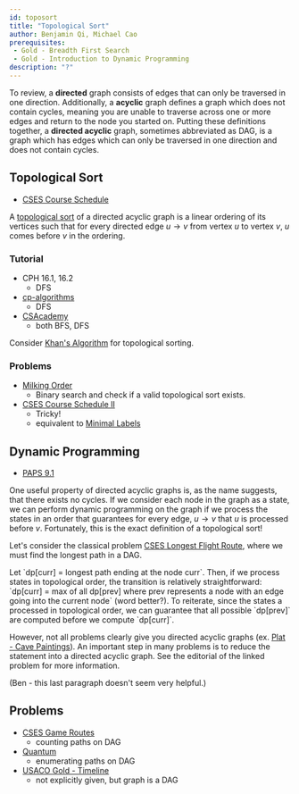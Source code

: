 ```yaml
---
id: toposort
title: "Topological Sort"
author: Benjamin Qi, Michael Cao
prerequisites: 
 - Gold - Breadth First Search
 - Gold - Introduction to Dynamic Programming
description: "?"
---
```


To review, a **directed** graph consists of edges that can only be traversed in one direction. Additionally, a **acyclic** graph defines a graph which does not contain cycles, meaning you are unable to traverse across one or more edges and return to the node you started on. Putting these definitions together, a **directed acyclic** graph, sometimes abbreviated as DAG, is a graph which has edges which can only be traversed in one direction and does not contain cycles. 

## Topological Sort

 - [CSES Course Schedule](https://cses.fi/problemset/task/1679)

A [topological sort](https://en.wikipedia.org/wiki/Topological_sorting) of a directed acyclic graph is a linear ordering of its vertices such that for every directed edge $u\to v$ from vertex $u$ to vertex $v$, $u$ comes before $v$ in the ordering. 

### Tutorial

 - CPH 16.1, 16.2
   - DFS
 - [cp-algorithms](https://cp-algorithms.com/graph/topological-sort.html)
   - DFS
 - [CSAcademy](https://csacademy.com/lesson/topological_sorting)
   - both BFS, DFS
   
Consider [Khan's Algorithm](https://en.wikipedia.org/wiki/Topological_sorting#Kahn's_algorithm) for topological sorting.

### Problems

  - [Milking Order](http://www.usaco.org/index.php?page=viewproblem2&cpid=838)
    - Binary search and check if a valid topological sort exists. 
  - [CSES Course Schedule II](https://cses.fi/problemset/task/1757)
    - Tricky!
    - equivalent to [Minimal Labels](https://codeforces.com/contest/825/problem/E)

## Dynamic Programming

 - [PAPS 9.1](https://www.csc.kth.se/~jsannemo/slask/main.pdf)

One useful property of directed acyclic graphs is, as the name suggests, that there exists no cycles. If we consider each node in the graph as a state, we can perform dynamic programming on the graph if we process the states in an order that guarantees for every edge, $u\to v$ that $u$ is processed before $v$. Fortunately, this is the exact definition of a topological sort!

Let's consider the classical problem [CSES Longest Flight Route](https://cses.fi/problemset/task/1680), where we must find the longest path in a DAG.

<spoiler title="Solution">
Let `dp[curr] = longest path ending at the node curr`. Then, if we process states in topological order, the transition is relatively straightforward: `dp[curr] = max of all dp[prev] where prev represents a node with an edge going into the current node` (word better?). To reiterate, since the states a processed in topological order, we can guarantee that all possible `dp[prev]` are computed before we compute `dp[curr]`.
</spoiler>

However, not all problems clearly give you directed acyclic graphs (ex. [Plat - Cave Paintings](http://usaco.org/index.php?page=viewproblem2&cpid=996)). An important step in many problems is to reduce the statement into a directed acyclic graph. See the editorial of the linked problem for more information.

(Ben - this last paragraph doesn't seem very helpful.)

## Problems

  - [CSES Game Routes](https://cses.fi/problemset/task/1681)
    - counting paths on DAG
  - [Quantum](https://open.kattis.com/contests/acpc17open/problems/quantumsuperposition)
    - enumerating paths on DAG
  - [USACO Gold - Timeline](http://www.usaco.org/index.php?page=viewproblem2&cpid=1017)
    - not explicitly given, but graph is a DAG